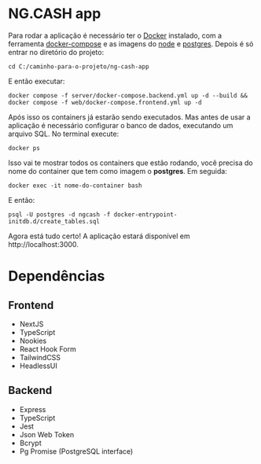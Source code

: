 # NG.CASH app
Para rodar a aplicação é necessário ter o [Docker](https://www.docker.com/) instalado, com a ferramenta [docker-compose](https://docs.docker.com/compose/install/) e as imagens do [node](https://hub.docker.com/_/node) e [postgres](https://hub.docker.com/_/postgres). Depois é só entrar no diretório do projeto:
```
cd C:/caminho-para-o-projeto/ng-cash-app
```
E então executar:
```
docker compose -f server/docker-compose.backend.yml up -d --build && docker compose -f web/docker-compose.frontend.yml up -d
```
Após isso os containers já estarão sendo executados. Mas antes de usar a aplicação é necessário configurar o banco de dados, executando um arquivo SQL. No terminal execute:
```
docker ps
```
Isso vai te mostrar todos os containers que estão rodando, você precisa do nome do container que tem como imagem o **postgres**. Em seguida:
```
docker exec -it nome-do-container bash
```
E então:
```
psql -U postgres -d ngcash -f docker-entrypoint-initdb.d/create_tables.sql
```
Agora está tudo certo! A aplicação estará disponível em http://localhost:3000.

# Dependências
## Frontend
- NextJS
- TypeScript
- Nookies
- React Hook Form
- TailwindCSS
- HeadlessUI
## Backend
- Express
- TypeScript
- Jest
- Json Web Token
- Bcrypt
- Pg Promise (PostgreSQL interface)
